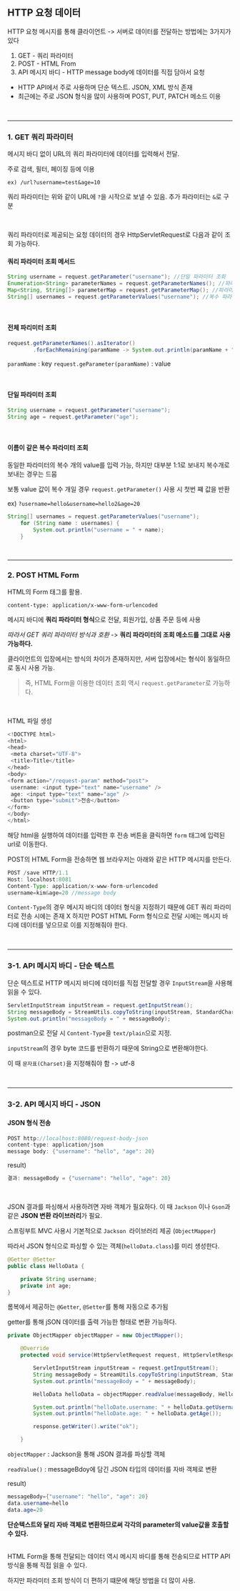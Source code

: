## HTTP 요청 데이터

HTTP 요청 메시지를 통해 클라이언트 -> 서버로 데이터를 전달하는 방법에는 3가지가 있다

1. GET - 쿼리 파라미터
2. POST - HTML From
3. API 메시지 바디 - HTTP message body에 데이터를 직접 담아서 요청

- HTTP API에서 주로 사용하며 단순 텍스트. JSON, XML 방식 존재
- 최근에는 주로 JSON 형식을 많이 사용하며 POST, PUT, PATCH 메소드 이용

<br>

---

### 1. GET 쿼리 파라미터

메시지 바디 없이 URL의 쿼리 파라미터에 데이터를 입력해서 전달.

주로 검색, 필터, 페이징 등에 이용

`ex) /url?username=test&age=10`

쿼리 파라미터는 위와 같이 URL에 `?`을 시작으로 보낼 수 있음. 추가 파라미터는 `&`로 구분

<br>

쿼리 파라미터로 제공되는 요청 데이터의 경우 HttpServletRequest로 다음과 같이 조회 가능하다.

#### 쿼리 파라미터 조회 메서드

```java
String username = request.getParameter("username"); //단일 파라미터 조회
Enumeration<String> parameterNames = request.getParameterNames(); //파라미터 이름들 모두 조회
Map<String, String[]> parameterMap = request.getParameterMap(); //파라미터를 Map 으로 조회
String[] usernames = request.getParameterValues("username"); //복수 파라미터 조회
```

<br>

#### 전체 파리미터 조회

```java
request.getParameterNames().asIterator()
        .forEachRemaining(paramName -> System.out.println(paramName + "=" + request.getParameter(paramName)));
```

`paramName` : key
`request.geParameter(paramName)` : value

<br>

#### 단일 파라미터 조회

```java
String username = request.getParameter("username");
String age = request.getParameter("age");
```

<br>

#### 이름이 같은 복수 파라미터 조회

동일한 파라미터의 복수 개의 value를 입력 가능, 하지만 대부분 1:1로 보내지 복수개로 보내는 경우는 드뭄

보통 value 값이 복수 개일 경우 `request.getParameter()` 사용 시 첫번 쨰 값을 반환

ex)
`?username=hello&username=hello2&age=20`

```java
String[] usernames = request.getParameterValues("username");
    for (String name : usernames) {
        System.out.println("username = " + name);
    }
```

<br>

---

### 2. POST HTML Form

HTML의 Form 태그를 활용.

`content-type: application/x-www-form-urlencoded`

메시지 바디에 **쿼리 파라미터 형식**으로 전달, 회원가입, 상품 주문 등에 사용

_따라서 GET 쿼리 파라미터 방식과 호환_ -> **쿼리 파라미터의 조회 메소드를 그대로 사용 가능하다.**

클라이언트의 입장에서는 방식의 차이가 존재하지만, 서버 입장에서는 형식이 동일하므로 동시 사용 가능.

> 즉, HTML Form을 이용한 데이터 조회 역시 `request.getParameter`로 가능하다.

<br>

HTML 파일 생성

```javascript
<!DOCTYPE html>
<html>
<head>
 <meta charset="UTF-8">
 <title>Title</title>
</head>
<body>
<form action="/request-param" method="post">
 username: <input type="text" name="username" />
 age: <input type="text" name="age" />
 <button type="submit">전송</button>
</form>
</body>
</html>

```

해당 html을 실행하여 데이터를 입력한 후 전송 버튼을 클릭하면 `form` 태그에 입력된 url로 이동한다.

POST의 HTML Form을 전송하면 웹 브라우저는 아래와 같은 HTTP 메시지를 만든다.

```java
POST /save HTTP/1.1
Host: localhost:8081
Content-Type: application/x-www-form-urlencoded
username=kim&age=20 //message body
```

`Content-Type`의 경우 메시지 바디의 데이터 형식을 지정하기 때문에 GET 쿼리 파라미터로 전송 시에는 존재 X
하지만 POST HTML Form 형식으로 전달 시에는 메시지 바디에 데이터를 넣으므로 이를 지정해줘야 한다.

<br>

---

### 3-1. API 메시지 바디 - 단순 텍스트

단순 텍스트로 HTTP 메시지 바디에 데이터를 직접 전달할 경우 `InputStream`을 사용해 읽을 수 있다.

```java
ServletInputStream inputStream = request.getInputStream();
String messageBody = StreamUtils.copyToString(inputStream, StandardCharsets.UTF_8);
System.out.println("messageBody = " + messageBody);
```

postman으로 전달 시 `Content-Type`을 `text/plain`으로 지정.

`inputStream`의 경우 byte 코드를 반환하기 때문에 String으로 변환해야한다.

이 때 `문자표(Charset)`을 지정해줘야 함 -> utf-8

<br>

---

### 3-2. API 메시지 바디 - JSON

#### JSON 형식 전송

```java
POST http://localhost:8080/request-body-json
content-type: application/json
message body: {"username": "hello", "age": 20}
```

result)

```java
결과: messageBody = {"username": "hello", "age": 20}
```

<br>

JSON 결과를 파싱해서 사용하려면 자바 객체가 필요하다. 이 때 `Jackson` 이나 `Gson`과 같은 **JSON 변환 라이브러리**가 필요.

스프링부트 MVC 사용시 기본적으로 `Jackson `라이브러리 제공 (`ObjectMapper`)

따라서 JSON 형식으로 파싱할 수 있는 객체(`helloData.class`)를 미리 생성한다.

```java
@Getter @Setter
public class HelloData {

    private String username;
    private int age;
}
```

롬복에서 제공하는 `@Getter`, `@Setter`를 통해 자동으로 추가됨

getter를 통해 jSON 데이터를 출력 가능한 형태로 변환 가능하다.

```java
private ObjectMapper objectMapper = new ObjectMapper();

    @Override
    protected void service(HttpServletRequest request, HttpServletResponse response) throws ServletException, IOException {

        ServletInputStream inputStream = request.getInputStream();
        String messageBody = StreamUtils.copyToString(inputStream, StandardCharsets.UTF_8);
        System.out.println("messageBody = " + messageBody);

        HelloData helloData = objectMapper.readValue(messageBody, HelloData.class);

        System.out.println("helloDate.username: " + helloData.getUsername());
        System.out.println("helloDate.age: " + helloData.getAge());

        response.getWriter().write("ok");

    }

```

`objectMapper` : Jackson을 통해 JSON 결과를 파싱할 객체

`readValue()` : messageBdoy에 담긴 JSON 타입의 데이터를 자바 객체로 변환

result)

```java
messageBody={"username": "hello", "age": 20}
data.username=hello
data.age=20
```

**단순텍스트와 달리 자바 객체로 변환하므로써 각각의 parameter의 value값을 호출할 수 있다.**

<br>
HTML Form을 통해 전달되는 데이터 역시 메시지 바디를 통해 전송되므로 HTTP API 방식을 통해 직접 읽을 수 있다.

하지만 파라미터 조회 방식이 더 편하기 떄문에 해당 방법을 더 많이 사용.

<br>
